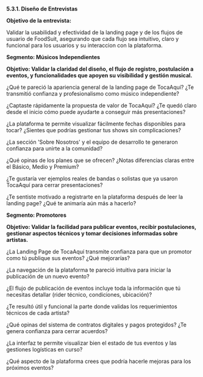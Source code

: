 **5.3.1. Diseño de Entrevistas**

**Objetivo de la entrevista:**

Validar la usabilidad y efectividad de la landing page y de los flujos de usuario de FoodSuit, asegurando que cada flujo sea intuitivo, claro y funcional para los usuarios y su interaccion con la plataforma.

**Segmento: Músicos Independientes**

**Objetivo: Validar la claridad del diseño, el flujo de registro, postulación a eventos, y funcionalidades que apoyen su visibilidad y gestión musical.**

¿Qué te pareció la apariencia general de la landing page de TocaAquí? ¿Te transmitió confianza y profesionalismo como músico independiente?

¿Captaste rápidamente la propuesta de valor de TocaAquí? ¿Te quedó claro desde el inicio cómo puede ayudarte a conseguir más presentaciones?

¿La plataforma te permite visualizar fácilmente fechas disponibles para tocar? ¿Sientes que podrías gestionar tus shows sin complicaciones?

¿La sección 'Sobre Nosotros' y el equipo de desarrollo te generaron confianza para unirte a la comunidad?

¿Qué opinas de los planes que se ofrecen? ¿Notas diferencias claras entre el Básico, Medio y Premium?

¿Te gustaría ver ejemplos reales de bandas o solistas que ya usaron TocaAquí para cerrar presentaciones?

¿Te sentiste motivado a registrarte en la plataforma después de leer la landing page? ¿Qué te animaría aún más a hacerlo?

**Segmento: Promotores**

**Objetivo: Validar la facilidad para publicar eventos, recibir postulaciones, gestionar aspectos técnicos y tomar decisiones informadas sobre artistas.**

¿La Landing Page de TocaAquí transmite confianza para que un promotor como tú publique sus eventos? ¿Qué mejorarías?

¿La navegación de la plataforma te pareció intuitiva para iniciar la publicación de un nuevo evento?

¿El flujo de publicación de eventos incluye toda la información que tú necesitas detallar (rider técnico, condiciones, ubicación)?

¿Te resultó útil y funcional la parte donde validas los requerimientos técnicos de cada artista?

¿Qué opinas del sistema de contratos digitales y pagos protegidos? ¿Te genera confianza para cerrar acuerdos?

¿La interfaz te permite visualizar bien el estado de tus eventos y las gestiones logísticas en curso?

¿Qué aspecto de la plataforma crees que podría hacerle mejoras para los próximos eventos?

